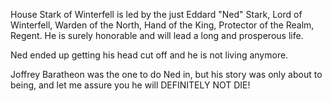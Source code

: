 House Stark of Winterfell is led by the just Eddard "Ned" Stark, Lord of
Winterfell, Warden of the North, Hand of the King, Protector of the Realm,
Regent.  He is surely honorable and will lead a long and prosperous life.

Ned ended up getting his head cut off and he is not living anymore.

Joffrey Baratheon was the one to do Ned in, but his story was only about to
being, and let me assure you he will DEFINITELY NOT DIE!

